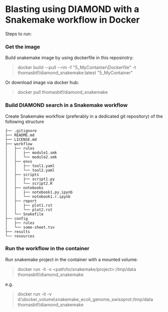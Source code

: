# Blasting using DIAMOND with a Snakemake workflow in Docker

Steps to run:

### Get the image

Build snakemake image by using dockerfile in this reposirotry: 
> docker build --pull --rm -f "5_MyContainer\Dockerfile" -t thomasbtf/diamond_snakemake:latest "5_MyContainer"

Or download image via docker hub:
> docker pull thomasbtf/diamond_snakemake

### Build DIAMOND search in a Snakemake workflow

Create Snakemake workflow (preferably in a dedicated git repository) of the following structure

    ├── .gitignore
    ├── README.md
    ├── LICENSE.md
    ├── workflow
    │   ├── rules
    │   │   ├── module1.smk
    │   │   └── module2.smk
    │   ├── envs
    │   │   ├── tool1.yaml
    │   │   └── tool2.yaml
    │   ├── scripts
    │   │   ├── script1.py
    │   │   └── script2.R
    │   ├── notebooks
    │   │   ├── notebook1.py.ipynb
    │   │   └── notebook1.r.ipynb
    │   ├── report
    │   │   ├── plot1.rst
    │   │   └── plot2.rst
    │   └── Snakefile
    ├── config
    │   ├── rules
    │   └── some-sheet.tsv
    ├── results
    └── resources

### Run the workflow in the container


Run snakemake project in the container with a mounted volume:

> docker run -it -v <path/to/snakemake/project>:/tmp/data thomasbtf/diamond_snakemake

e.g.

> docker run -it -v d:\docker_volume\snakemake_ecoli_genome_swissprot:/tmp/data thomasbtf/diamond_snakemake
